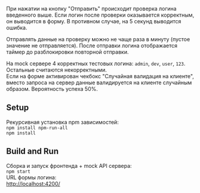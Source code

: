 При нажатии на кнопку "Отправить" происходит проверка логина введенного выше. Если логин после проверки оказывается корректным, он выводится в форму. В противном случае, на 5 секунд выводится ошибка.

Отправлять данные на проверку можно не чаще раза в минуту (пустое значение не отправляется).
После отправки логина отображается таймер до разблокировки повторной отправки.

На mock сервере 4 корректных тестовых логина: `admin`, `dev`, `user`, `123`. Остальные считаются некорректными.  
Если на форме активирован чекбокс "Случайная валидация на клиенте", вместо запроса на сервер данные валидируется на клиенте случайным образом. Вероятность успеха 50%.



## Setup

Рекурсивная установка npm зависимостей:  
`npm install npm-run-all`  
`npm install`

## Build and Run
Сборка и запуск фронтенда + moсk API сервера:  
`npm start`  
URL формы логина:  
[http://localhost:4200/](http://localhost:4200/)
